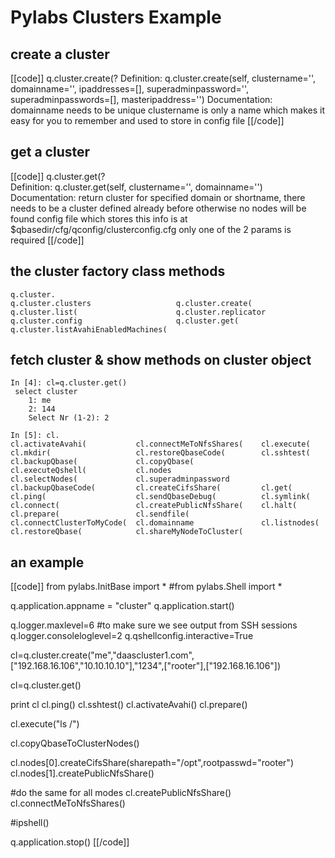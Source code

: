 # Pylabs Clusters Example


## create a cluster

[[code]]
q.cluster.create(?
Definition: q.cluster.create(self, clustername='', domainname='', ipaddresses=[], superadminpassword='', superadminpasswords=[], masteripaddress='')
Documentation:
    domainname needs to be unique
    clustername is only a name which makes it easy for you to remember and used to store in config file
[[/code]]


## get a cluster

[[code]]
q.cluster.get(?                                                                                                                                                
Definition: q.cluster.get(self, clustername='', domainname='')
Documentation:
    return cluster for specified domain or shortname, 
    there needs to be a cluster defined already before otherwise no nodes will be found
    config file which stores this info is at $qbasedir/cfg/qconfig/clusterconfig.cfg
    only one of the 2 params is required
[[/code]]


## the cluster factory class methods

    q.cluster.                                                                                                                                                              
    q.cluster.clusters                   q.cluster.create(                    q.cluster.list(                      q.cluster.replicator
    q.cluster.config                     q.cluster.get(                       q.cluster.listAvahiEnabledMachines( 


## fetch cluster & show methods on cluster object

    In [4]: cl=q.cluster.get()                                                                                                                                                      
     select cluster
        1: me
        2: 144
        Select Nr (1-2): 2
    
    In [5]: cl.                                                                                                                                                                     
    cl.activateAvahi(           cl.connectMeToNfsShares(    cl.execute(                 cl.mkdir(                   cl.restoreQbaseCode(        cl.sshtest(
    cl.backupQbase(             cl.copyQbase(               cl.executeQshell(           cl.nodes                    cl.selectNodes(             cl.superadminpassword
    cl.backupQbaseCode(         cl.createCifsShare(         cl.get(                     cl.ping(                    cl.sendQbaseDebug(          cl.symlink(
    cl.connect(                 cl.createPublicNfsShare(    cl.halt(                    cl.prepare(                 cl.sendfile(                
    cl.connectClusterToMyCode(  cl.domainname               cl.listnodes(               cl.restoreQbase(            cl.shareMyNodeToCluster(


## an example

[[code]]
from pylabs.InitBase import *
#from pylabs.Shell import *

q.application.appname = "cluster"
q.application.start()

q.logger.maxlevel=6 #to make sure we see output from SSH sessions
q.logger.consoleloglevel=2
q.qshellconfig.interactive=True

cl=q.cluster.create("me","daascluster1.com",["192.168.16.106","10.10.10.10"],"1234",["rooter"],["192.168.16.106"])

cl=q.cluster.get()

print cl
cl.ping()
cl.sshtest()
cl.activateAvahi()
cl.prepare()

cl.execute("ls /")

cl.copyQbaseToClusterNodes()


cl.nodes[0].createCifsShare(sharepath="/opt",rootpasswd="rooter")
cl.nodes[1].createPublicNfsShare()

#do the same for all modes
cl.createPublicNfsShare()
cl.connectMeToNfsShares()

#ipshell()

q.application.stop()
[[/code]]